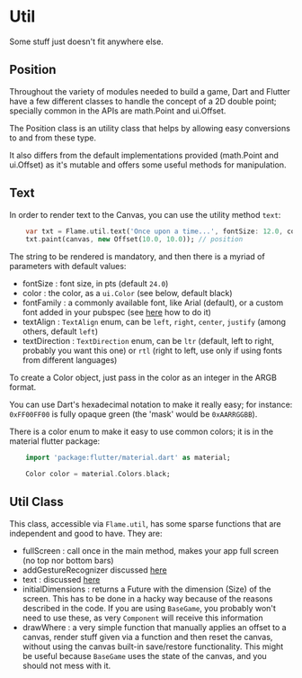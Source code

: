 # Util

Some stuff just doesn't fit anywhere else.

## Position

Throughout the variety of modules needed to build a game, Dart and Flutter have a few different classes to handle the concept of a 2D double point; specially common in the APIs are math.Point and ui.Offset.

The Position class is an utility class that helps by allowing easy conversions to and from these type.

It also differs from the default implementations provided (math.Point and ui.Offset) as it's mutable and offers some useful methods for manipulation.

## Text

In order to render text to the Canvas, you can use the utility method `text`:

```dart
    var txt = Flame.util.text('Once upon a time...', fontSize: 12.0, color: 0xFF00FF00);
    txt.paint(canvas, new Offset(10.0, 10.0)); // position
```

The string to be rendered is mandatory, and then there is a myriad of parameters with default values:

* fontSize : font size, in pts (default `24.0`)
* color : the color, as a `ui.Color` (see below, default black)
* fontFamily : a commonly available font, like Arial (default), or a custom font added in your pubspec (see [here](https://flutter.io/custom-fonts/) how to do it)
* textAlign : `TextAlign` enum, can be `left`, `right`, `center`, `justify` (among others, default `left`)
* textDirection : `TextDirection` enum, can be `ltr` (default, left to right, probably you want this one) or `rtl` (right to left, use only if using fonts from different languages)

To create a Color object, just pass in the color as an integer in the ARGB format.

You can use Dart's hexadecimal notation to make it really easy; for instance: `0xFF00FF00` is fully opaque green (the 'mask' would be `0xAARRGGBB`).

There is a color enum to make it easy to use common colors; it is in the material flutter package:

```dart
    import 'package:flutter/material.dart' as material;

    Color color = material.Colors.black;
```

## Util Class

This class, accessible via `Flame.util`, has some sparse functions that are independent and good to have. They are:

 * fullScreen : call once in the main method, makes your app full screen (no top nor bottom bars)
 * addGestureRecognizer discussed [here](#Input)
 * text : discussed [here](#Text)
 * initialDimensions : returns a Future with the dimension (Size) of the screen. This has to be done in a hacky way because of the reasons described in the code. If you are using `BaseGame`, you probably won't need to use these, as very `Component` will receive this information
 * drawWhere : a very simple function that manually applies an offset to a canvas, render stuff given via a function and then reset the canvas, without using the canvas built-in save/restore functionality. This might be useful because `BaseGame` uses the state of the canvas, and you should not mess with it.